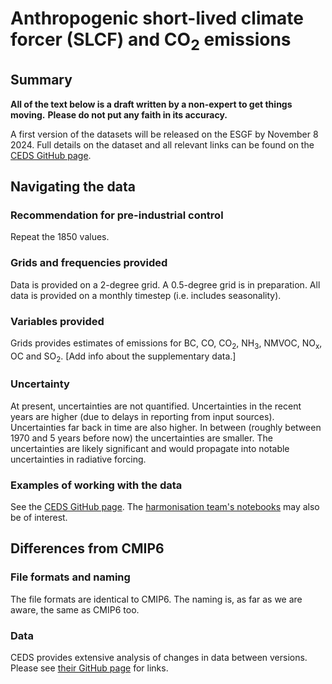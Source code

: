 # Anthropogenic short-lived climate forcer (SLCF) and CO<sub>2</sub> emissions

## Summary

**All of the text below is a draft written by a non-expert to get things moving.**
**Please do not put any faith in its accuracy.**

A first version of the datasets will be released on the ESGF by November 8 2024.
Full details on the dataset and all relevant links can be found
on the [CEDS GitHub page](https://github.com/JGCRI/CEDS).

## Navigating the data

### Recommendation for pre-industrial control

Repeat the 1850 values.

### Grids and frequencies provided

Data is provided on a 2-degree grid.
A 0.5-degree grid is in preparation.
All data is provided on a monthly timestep (i.e. includes seasonality).

### Variables provided

Grids provides estimates of emissions for 
BC, CO, CO<sub>2</sub>, NH<sub>3</sub>, NMVOC, NO<sub>x</sub>, OC and SO<sub>2</sub>.
[Add info about the supplementary data.]

### Uncertainty

At present, uncertainties are not quantified.
Uncertainties in the recent years are higher
(due to delays in reporting from input sources).
Uncertainties far back in time are also higher.
In between (roughly between 1970 and 5 years before now)
the uncertainties are smaller.
The uncertainties are likely significant 
and would propagate into notable uncertainties in radiative forcing.

### Examples of working with the data

See the [CEDS GitHub page](https://github.com/JGCRI/CEDS).
The [harmonisation team's notebooks](https://github.com/iiasa/emissions_harmonization_historical/)
may also be of interest.

## Differences from CMIP6

### File formats and naming

The file formats are identical to CMIP6.
The naming is, as far as we are aware, the same as CMIP6 too.

### Data

CEDS provides extensive analysis of changes in data between versions.
Please see [their GitHub page](https://github.com/JGCRI/CEDS) for links.
